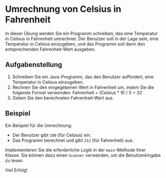 # Umrechnung von Celsius in Fahrenheit

In dieser Übung werden Sie ein Programm schreiben, das eine Temperatur in Celsius in Fahrenheit umrechnet. Der Benutzer soll in der Lage sein, eine Temperatur in Celsius einzugeben, und das Programm soll dann den entsprechenden Fahrenheit-Wert ausgeben.

## Aufgabenstellung

1. Schreiben Sie ein Java-Programm, das den Benutzer auffordert, eine Temperatur in Celsius einzugeben.
2. Rechnen Sie den eingegebenen Wert in Fahrenheit um, indem Sie die folgende Formel verwenden:
Fahrenheit = (Celsius * 9) / 5 + 32
3. Geben Sie den berechneten Fahrenheit-Wert aus.

## Beispiel

Ein Beispiel für die Umrechnung:
- Der Benutzer gibt `100` (für Celsius) ein.
- Das Programm berechnet und gibt `212` (für Fahrenheit) aus.

Implementieren Sie die erforderliche Logik in der `main`-Methode Ihrer Klasse. Sie können dazu einen `Scanner` verwenden, um die Benutzereingabe zu lesen.

Viel Erfolg!
